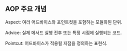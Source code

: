 ## AOP 주요 개념
Aspect: 여러 어드바이스와 포인트컷을 포함하는 모듈화된 단위.

Advice: 실제 메서드 실행 전후 또는 특정 시점에 실행되는 코드.

Pointcut: 어드바이스가 적용될 지점을 정의하는 표현식.